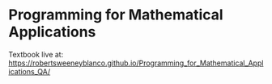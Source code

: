 # Programming for Mathematical Applications

Textbook live at: https://robertsweeneyblanco.github.io/Programming_for_Mathematical_Applications_QA/
